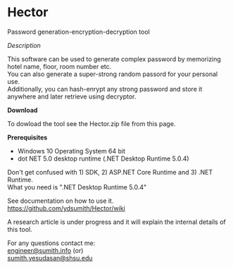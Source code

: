 # Hector
Password generation-encryption-decryption tool

*Description*

This software can be used to generate complex password by memorizing hotel name, floor, room number etc.  
You can also generate a super-strong random passord for your personal use.  
Additionally, you can hash-enrypt any strong password and store it anywhere and later retrieve using decryptor.  

**Download**  

To dowload the tool see the Hector.zip file from this page.  

**Prerequisites**

- Windows 10 Operating System 64 bit  
- dot NET 5.0 desktop runtime (.NET Desktop Runtime 5.0.4)  

Don't get confused with 1) SDK, 2) ASP.NET Core Runtime and 3) .NET Runtime.  
What you need is ".NET Desktop Runtime 5.0.4"

See documentation on how to use it.  
https://github.com/ydsumith/Hector/wiki

A research article is under progress and it will explain the internal details of this tool.  

For any questions contact me:  
engineer@sumith.info  (or)  
sumith.yesudasan@shsu.edu
